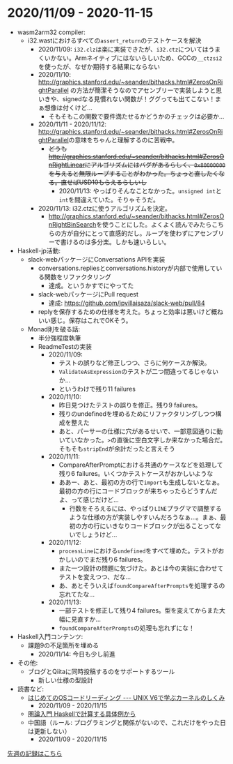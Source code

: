 # 2020/11/09 - 2020-11-15

- wasm2arm32 compiler:
    - i32.wastにおけるすべての`assert_return`のテストケースを解決
        - 2020/11/09: `i32.clz`は楽に実装できたが、`i32.ctz`についてはうまくいかない。Armネイティブにはないらしいため、GCCの`__ctzsi2`を使ったが、なぜか期待する結果にならない
        - 2020/11/10: <http://graphics.stanford.edu/~seander/bithacks.html#ZerosOnRightParallel> の方法が簡潔そうなのでアセンブリーで実装しようと思いきや、signedなる見慣れない関数が！ググっても出てこない！まぁ想像は付くけど...
            - そもそもこの関数で要件満たせるかどうかのチェックは必要か...
        - 2020/11/11 - 2020/11/12: <http://graphics.stanford.edu/~seander/bithacks.html#ZerosOnRightParallel>の意味をちゃんと理解するのに苦戦中。
            - ~~どうも<http://graphics.stanford.edu/~seander/bithacks.html#ZerosOnRightLinear>にアルゴリズムにはバグがあるらしく、`0x80000000`を与えると無限ループすることがわかった。ちょっと直したくなる。直せばUSD10もらえるらしいし~~
                - 2020/11/13: やっぱりそんなことなかった。`unsigned int`と`int`を間違えていた。そりゃそうだ。
        - 2020/11/13: i32.ctzに使うアルゴリズムを決定。
            - <http://graphics.stanford.edu/~seander/bithacks.html#ZerosOnRightBinSearch>を使うことにした。よくよく読んでみたらこちらの方が自分にとって直感的だし。ループを使わずにアセンブリーで書けるのは多分楽。しかも速いらしい。
- Haskell-jp活動:
    - slack-webパッケージにConversations APIを実装
        - conversations.repliesとconversations.historyが内部で使用している関数をリファクタリング
            - 達成。というかすでにやってた
        - slack-webパッケージにPull request
            - 達成: <https://github.com/jpvillaisaza/slack-web/pull/84>
        - replyを保存するための仕様を考えた。ちょっと効率は悪いけど概ねいい感じ。保存はこれでOKそう。
    - Monad則を破る話:
        - 半分強程度執筆
        - ReadmeTestの実装
            - 2020/11/09:
                - テストの誤りなど修正しつつ、さらに何ケースか解決。
                - `ValidateAsExpression`のテストが二つ間違ってるじゃないか...
                - というわけで残り11 failures
            - 2020/11/10:
                - 昨日見つけたテストの誤りを修正。残り9 failures。
                - 残りのundefinedを埋めるためにリファクタリングしつつ構成を整えた
                - あと、パーサーの仕様に穴があるせいで、一部意図通りに動いていなかった。`>`の直後に空白文字しか来なかった場合だ。そもそも`stripEnd`が余計だったと言えそう
            - 2020/11/11:
                - CompareAfterPromptにおける共通のケースなどを処理して残り6 failures。いくつかテストケースがおかしいような
                - ああー、あと、最初の方の行で`import`も生成しないとなぁ。最初の方の行にコードブロックが来ちゃったらどうすんだよ、って感じだけど...
                    - 行数をそろえるには、やっぱり`LINE`プラグマで調整するような仕様の方が実装しやすいんだろうなぁ...。まぁ、最初の方の行にいきなりコードブロックが出ることってないでしょうけど...
            - 2020/11/12:
                - `processLine`における`undefined`をすべて埋めた。テストがおかしいのでまだ残り6 failures。
                - また一つ設計の問題に気づけた。あとは今の実装に合わせてテストを変えつつ、だな...
                - あ、あとそういえば`foundCompareAfterPrompts`を処理するの忘れてたな...
            - 2020/11/13:
                - 一部テストを修正して残り4 failures。型を変えてからまた大幅に見直すか...
                - `foundCompareAfterPrompts`の処理も忘れずにな！
- Haskell入門コンテンツ:
    - 課題9の不足箇所を埋める
        - 2020/11/14: 今日も少し前進
- その他:
    - ブログとQiitaに同時投稿するのをサポートするツール
        - 新しい仕様の型設計
- 読書など:
    - [はじめてのOSコードリーディング --- UNIX V6で学ぶカーネルのしくみ](https://gihyo.jp/dp/ebook/2013/978-4-7741-5517-3)
        - 2020/11/09 - 2020/11/15
    - [圏論入門 Haskellで計算する具体例から](https://www.nippyo.co.jp/shop/book/8340.html)
    - 中国語（ルール: プログラミングと関係がないので、これだけをやった日は更新しない）
        - 2020/11/09 - 2020/11/15

[先週の記録はこちら](https://github.com/igrep/daily-commits/blob/6b08329f972d281fddd6ce73511ba6879ab47d2d/yesterday.md)
